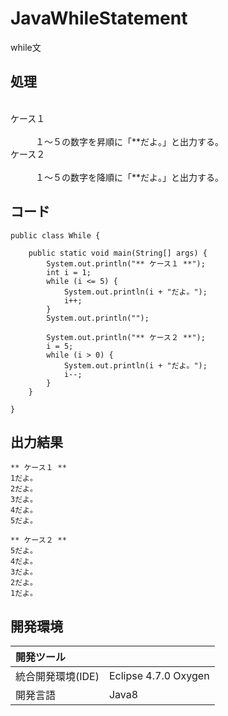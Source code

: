 # JavaWhileStatement
while文

## 処理
<dl>
  <dt>ケース１</dt>
  <dd>１～５の数字を昇順に「**だよ。」と出力する。</dd>
  <dt>ケース２</dt>
  <dd>１～５の数字を降順に「**だよ。」と出力する。</dd>
</dl>

## コード
```
public class While {

	public static void main(String[] args) {
		System.out.println("** ケース１ **");
		int i = 1;
		while (i <= 5) {
			System.out.println(i + "だよ。");
			i++;
		}
		System.out.println("");

		System.out.println("** ケース２ **");
		i = 5;
		while (i > 0) {
			System.out.println(i + "だよ。");
			i--;
		}
	}

}
```

## 出力結果
```
** ケース１ **  
1だよ。  
2だよ。  
3だよ。  
4だよ。  
5だよ。  
  
** ケース２ **  
5だよ。  
4だよ。  
3だよ。  
2だよ。  
1だよ。  
```

## 開発環境
| 開発ツール |  |
|:-|:-|
| 統合開発環境(IDE) | Eclipse 4.7.0 Oxygen |
| 開発言語 | Java8 |
